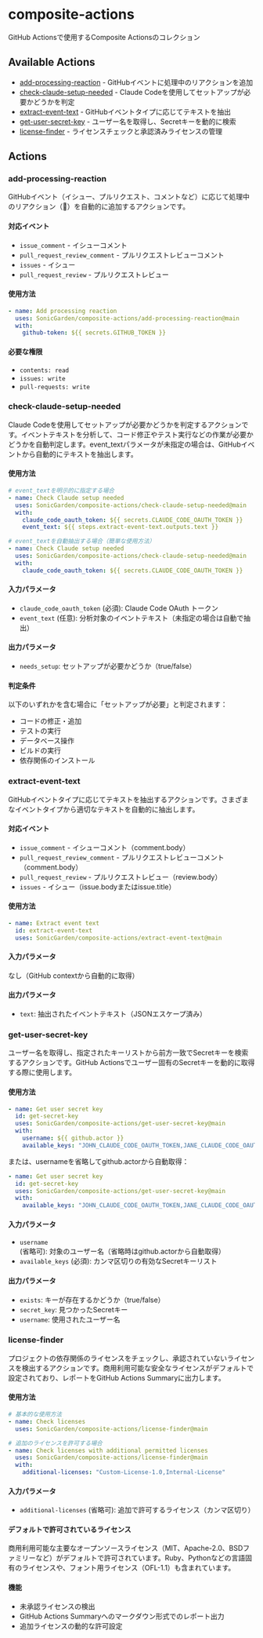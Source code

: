 # composite-actions

GitHub Actionsで使用するComposite Actionsのコレクション

## Available Actions

- [add-processing-reaction](#add-processing-reaction) - GitHubイベントに処理中のリアクションを追加
- [check-claude-setup-needed](#check-claude-setup-needed) - Claude Codeを使用してセットアップが必要かどうかを判定
- [extract-event-text](#extract-event-text) - GitHubイベントタイプに応じてテキストを抽出
- [get-user-secret-key](#get-user-secret-key) - ユーザー名を取得し、Secretキーを動的に検索
- [license-finder](#license-finder) - ライセンスチェックと承認済みライセンスの管理

## Actions

### add-processing-reaction

GitHubイベント（イシュー、プルリクエスト、コメントなど）に応じて処理中のリアクション（👀）を自動的に追加するアクションです。

#### 対応イベント

- `issue_comment` - イシューコメント
- `pull_request_review_comment` - プルリクエストレビューコメント
- `issues` - イシュー
- `pull_request_review` - プルリクエストレビュー

#### 使用方法

```yaml
- name: Add processing reaction
  uses: SonicGarden/composite-actions/add-processing-reaction@main
  with:
    github-token: ${{ secrets.GITHUB_TOKEN }}
```

#### 必要な権限

- `contents: read`
- `issues: write`
- `pull-requests: write`

### check-claude-setup-needed

Claude Codeを使用してセットアップが必要かどうかを判定するアクションです。イベントテキストを分析して、コード修正やテスト実行などの作業が必要かどうかを自動判定します。event_textパラメータが未指定の場合は、GitHubイベントから自動的にテキストを抽出します。

#### 使用方法

```yaml
# event_textを明示的に指定する場合
- name: Check Claude setup needed
  uses: SonicGarden/composite-actions/check-claude-setup-needed@main
  with:
    claude_code_oauth_token: ${{ secrets.CLAUDE_CODE_OAUTH_TOKEN }}
    event_text: ${{ steps.extract-event-text.outputs.text }}

# event_textを自動抽出する場合（簡単な使用方法）
- name: Check Claude setup needed
  uses: SonicGarden/composite-actions/check-claude-setup-needed@main
  with:
    claude_code_oauth_token: ${{ secrets.CLAUDE_CODE_OAUTH_TOKEN }}
```

#### 入力パラメータ

- `claude_code_oauth_token` (必須): Claude Code OAuth トークン
- `event_text` (任意): 分析対象のイベントテキスト（未指定の場合は自動で抽出）

#### 出力パラメータ

- `needs_setup`: セットアップが必要かどうか（true/false）

#### 判定条件

以下のいずれかを含む場合に「セットアップが必要」と判定されます：
- コードの修正・追加
- テストの実行
- データベース操作
- ビルドの実行
- 依存関係のインストール

### extract-event-text

GitHubイベントタイプに応じてテキストを抽出するアクションです。さまざまなイベントタイプから適切なテキストを自動的に抽出します。

#### 対応イベント

- `issue_comment` - イシューコメント（comment.body）
- `pull_request_review_comment` - プルリクエストレビューコメント（comment.body）
- `pull_request_review` - プルリクエストレビュー（review.body）
- `issues` - イシュー（issue.bodyまたはissue.title）

#### 使用方法

```yaml
- name: Extract event text
  id: extract-event-text
  uses: SonicGarden/composite-actions/extract-event-text@main
```

#### 入力パラメータ

なし（GitHub contextから自動的に取得）

#### 出力パラメータ

- `text`: 抽出されたイベントテキスト（JSONエスケープ済み）

### get-user-secret-key

ユーザー名を取得し、指定されたキーリストから前方一致でSecretキーを検索するアクションです。GitHub Actionsでユーザー固有のSecretキーを動的に取得する際に使用します。

#### 使用方法

```yaml
- name: Get user secret key
  id: get-secret-key
  uses: SonicGarden/composite-actions/get-user-secret-key@main
  with:
    username: ${{ github.actor }}
    available_keys: "JOHN_CLAUDE_CODE_OAUTH_TOKEN,JANE_CLAUDE_CODE_OAUTH_TOKEN,ADMIN_CLAUDE_CODE_OAUTH_TOKEN"
```

または、usernameを省略してgithub.actorから自動取得：

```yaml
- name: Get user secret key
  id: get-secret-key
  uses: SonicGarden/composite-actions/get-user-secret-key@main
  with:
    available_keys: "JOHN_CLAUDE_CODE_OAUTH_TOKEN,JANE_CLAUDE_CODE_OAUTH_TOKEN,ADMIN_CLAUDE_CODE_OAUTH_TOKEN"
```

#### 入力パラメータ

- `username` (省略可): 対象のユーザー名（省略時はgithub.actorから自動取得）
- `available_keys` (必須): カンマ区切りの有効なSecretキーリスト

#### 出力パラメータ

- `exists`: キーが存在するかどうか（true/false）
- `secret_key`: 見つかったSecretキー
- `username`: 使用されたユーザー名

### license-finder

プロジェクトの依存関係のライセンスをチェックし、承認されていないライセンスを検出するアクションです。商用利用可能な安全なライセンスがデフォルトで設定されており、レポートをGitHub Actions Summaryに出力します。

#### 使用方法

```yaml
# 基本的な使用方法
- name: Check licenses
  uses: SonicGarden/composite-actions/license-finder@main

# 追加のライセンスを許可する場合
- name: Check licenses with additional permitted licenses
  uses: SonicGarden/composite-actions/license-finder@main
  with:
    additional-licenses: "Custom-License-1.0,Internal-License"
```

#### 入力パラメータ

- `additional-licenses` (省略可): 追加で許可するライセンス（カンマ区切り）

#### デフォルトで許可されているライセンス

商用利用可能な主要なオープンソースライセンス（MIT、Apache-2.0、BSDファミリーなど）がデフォルトで許可されています。Ruby、Pythonなどの言語固有のライセンスや、フォント用ライセンス（OFL-1.1）も含まれています。

#### 機能

- 未承認ライセンスの検出
- GitHub Actions Summaryへのマークダウン形式でのレポート出力
- 追加ライセンスの動的な許可設定
